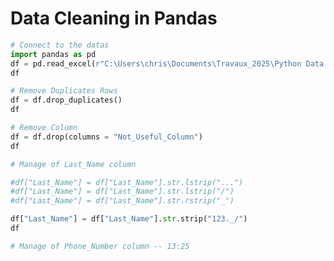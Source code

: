 # Data Cleaning in Pandas

```python
# Connect to the datas
import pandas as pd
df = pd.read_excel(r"C:\Users\chris\Documents\Travaux_2025\Python Data Science\Data Cleaning\Customer Call List.xlsx")
df
```

```python
# Remove Duplicates Rows
df = df.drop_duplicates()
df
```

```python
# Remove Column
df = df.drop(columns = "Not_Useful_Column")
df
```

```python
# Manage of Last_Name column

#df["Last_Name"] = df["Last_Name"].str.lstrip("...")
#df["Last_Name"] = df["Last_Name"].str.lstrip("/")
#df["Last_Name"] = df["Last_Name"].str.rstrip("_")

df["Last_Name"] = df["Last_Name"].str.strip("123._/")
df
```

```python
# Manage of Phone_Number column -- 13:25

```
